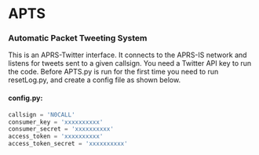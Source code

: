 # APTS #
### Automatic Packet Tweeting System ###

This is an APRS-Twitter interface. It connects to the APRS-IS network and listens for tweets sent to a given callsign.
You need a Twitter API key to run the code. Before APTS.py is run for the first time you need to run resetLog.py, and create a config file as shown below.

#### config.py: ####
```python
callsign = 'N0CALL'
consumer_key = 'xxxxxxxxxx'
consumer_secret = 'xxxxxxxxxx'
access_token = 'xxxxxxxxxx'
access_token_secret = 'xxxxxxxxxx'
```